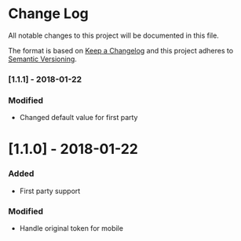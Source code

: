 # Change Log

All notable changes to this project will be documented in this file.

The format is based on [Keep a Changelog](http://keepachangelog.com/)
and this project adheres to [Semantic Versioning](http://semver.org/).

### [1.1.1] - 2018-01-22
### Modified
- Changed default value for first party

# [1.1.0] - 2018-01-22
### Added 
- First party support
### Modified
- Handle original token for mobile
